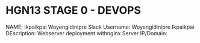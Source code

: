 # HGN13 STAGE 0 - DEVOPS 
NAME; Ikpaikpai Woyengidinipre 
Slack Username: Woyengidinipre Ikpaikpai
DEscription: Webserver deployment withnginx
Server IP/Domain: 
